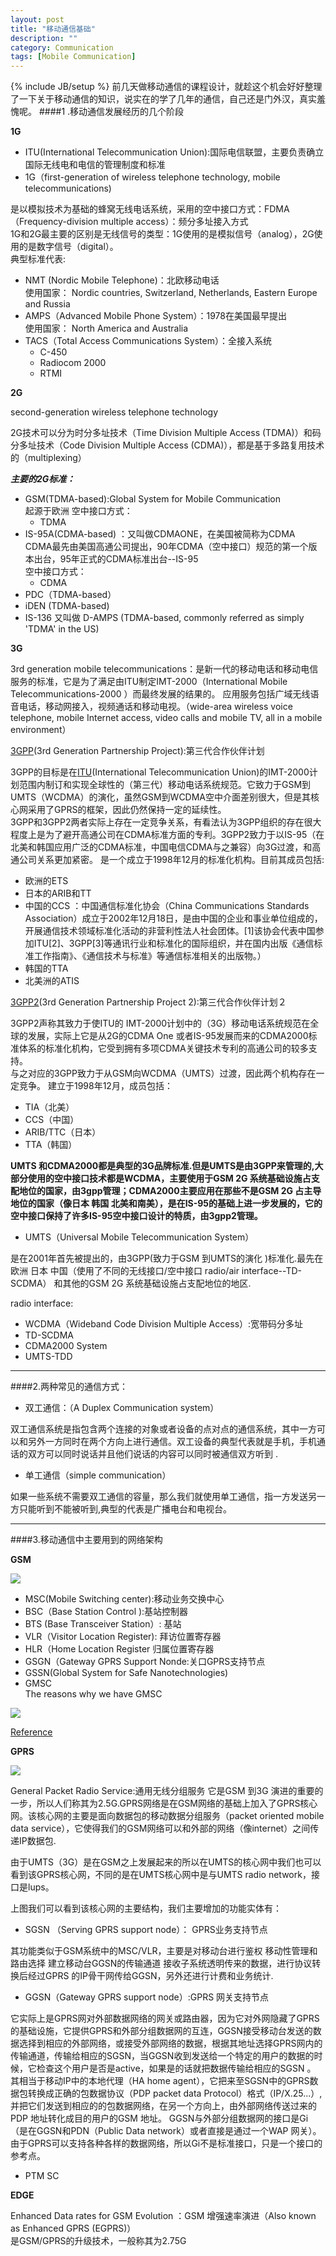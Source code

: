 ```yaml
---
layout: post
title: "移动通信基础"
description: ""
category: Communication
tags: [Mobile Communication]
---
```

{% include JB/setup %}
前几天做移动通信的课程设计，就趁这个机会好好整理了一下关于移动通信的知识，说实在的学了几年的通信，自己还是门外汉，真实羞愧呢。
####1 .移动通信发展经历的几个阶段

**1G**

* ITU(International Telecommunication Union):国际电信联盟，主要负责确立国际无线电和电信的管理制度和标准  
* 1G（first-generation of wireless telephone technology, mobile telecommunications)  
<!--more-->
是以模拟技术为基础的蜂窝无线电话系统，采用的空中接口方式：FDMA（Frequency-division multiple access）：频分多址接入方式  
1G和2G最主要的区别是无线信号的类型：1G使用的是模拟信号（analog），2G使用的是数字信号（digital）。  
典型标准代表:

*  NMT (Nordic Mobile Telephone)：北欧移动电话   
使用国家： Nordic countries, Switzerland, Netherlands, Eastern Europe and Russia
* AMPS（Advanced Mobile Phone System）：1978在美国最早提出  
使用国家： North America and Australia
* TACS（Total Access Communications System）：全接入系统
    * C-450
    *  Radiocom 2000
    *  RTMI  

**2G**

second-generation wireless telephone technology

2G技术可以分为时分多址技术（Time Division Multiple Access (TDMA)）和码分多址技术（Code Division Multiple Access (CDMA)），都是基于多路复用技术的（multiplexing）  

***主要的2G标准：***

* GSM(TDMA-based):Global System for Mobile Communication  
起源于欧洲 空中接口方式：
    * TDMA
* IS-95A(CDMA-based) ：又叫做CDMAONE，在美国被简称为CDMA   
CDMA最先由美国高通公司提出，90年CDMA（空中接口）规范的第一个版本出台，95年正式的CDMA标准出台--IS-95  
空中接口方式： 
    * CDMA
* PDC（TDMA-based）
* iDEN (TDMA-based)
* IS-136 又叫做 D-AMPS (TDMA-based, commonly referred as simply 'TDMA' in the US)

**3G**

3rd generation mobile telecommunications：是新一代的移动电话和移动电信服务的标准，它是为了满足由ITU制定IMT-2000（International Mobile Telecommunications-2000 ）而最终发展的结果的。 应用服务包括广域无线语音电话，移动网接入，视频通话和移动电视。（wide-area wireless voice telephone, mobile Internet access, video calls and mobile TV, all in a mobile environment）

[3GPP](http://www.3gpp.org/)(3rd Generation Partnership Project):第三代合作伙伴计划  

3GPP的目标是在[ITU](http://zh.wikipedia.org/wiki/%E5%9B%BD%E9%99%85%E7%94%B5%E4%BF%A1%E8%81%94%E7%9B%9F)(International Telecommunication Union)的IMT-2000计划范围内制订和实现全球性的（第三代）移动电话系统规范。它致力于GSM到UMTS（WCDMA）的演化，虽然GSM到WCDMA空中介面差别很大，但是其核心网采用了GPRS的框架，因此仍然保持一定的延续性。  
3GPP和3GPP2两者实际上存在一定竞争关系，有看法认为3GPP组织的存在很大程度上是为了避开高通公司在CDMA标准方面的专利。3GPP2致力于以IS-95（在北美和韩国应用广泛的CDMA标准，中国电信CDMA与之兼容）向3G过渡，和高通公司关系更加紧密。
是一个成立于1998年12月的标准化机构。目前其成员包括:

* 欧洲的ETS
* 日本的ARIB和TT
* 中国的CCS ：中国通信标准化协会（China Communications Standards Association）成立于2002年12月18日，是由中国的企业和事业单位组成的，开展通信技术领域标准化活动的非营利性法人社会团体。[1]该协会代表中国参加ITU[2]、3GPP[3]等通讯行业和标准化的国际组织，并在国内出版《通信标准工作指南》、《通信技术与标准》等通信标准相关的出版物。）
* 韩国的TTA
* 北美洲的ATIS


[3GPP2](http://www.3gpp2.org/)(3rd Generation Partnership Project 2):第三代合作伙伴计划２  

3GPP2声称其致力于使ITU的 IMT-2000计划中的（3G）移动电话系统规范在全球的发展，实际上它是从2G的CDMA One 或者IS-95发展而来的CDMA2000标准体系的标准化机构，它受到拥有多项CDMA关键技术专利的高通公司的较多支持。  
与之对应的3GPP致力于从GSM向WCDMA（UMTS）过渡，因此两个机构存在一定竞争。
建立于1998年12月，成员包括：

* TIA（北美）
* CCS（中国）
* ARIB/TTC（日本）
* TTA（韩国）  

__UMTS 和CDMA2000都是典型的3G品牌标准.但是UMTS是由3GPP来管理的,大部分使用的空中接口技术都是WCDMA，主要使用于GSM 2G 系统基础设施占支配地位的国家，由3gpp管理；CDMA2000主要应用在那些不是GSM 2G 占主导地位的国家（像日本 韩国 北美和南美），是在IS-95的基础上进一步发展的，它的空中接口保持了许多IS-95空中接口设计的特质，由3gpp2管理。__

* UMTS（Universal Mobile Telecommunication System）  

是在2001年首先被提出的，由3GPP(致力于GSM 到UMTS的演化 )标准化.最先在欧洲 日本 中国（使用了不同的无线接口/空中接口 radio/air interface--TD-SCDMA） 和其他的GSM 2G 系统基础设施占支配地位的地区.

radio interface:

* WCDMA（Wideband Code Division Multiple Access）:宽带码分多址
* TD-SCDMA
* CDMA2000 System
* UMTS-TDD

---

####2.两种常见的通信方式：

* 双工通信：（A Duplex Communication system）  

双工通信系统是指包含两个连接的对象或者设备的点对点的通信系统，其中一方可以和另外一方同时在两个方向上进行通信。双工设备的典型代表就是手机，手机通话的双方可以同时说话并且他们说话的内容可以同时被通信双方听到 .

* 单工通信（simple communication）  

如果一些系统不需要双工通信的容量，那么我们就使用单工通信，指一方发送另一方只能听到不能被听到,典型的代表是广播电台和电视台。

---
####3.移动通信中主要用到的网络架构

**GSM**

<img src="/images/GSM-1.gif">

* MSC(Mobile Switching center):移动业务交换中心
* BSC（Base Station Control ):基站控制器
* BTS (Base Transceiver Station）: 基站
* VLR（Visitor Location Register): 拜访位置寄存器
* HLR（Home Location Register 归属位置寄存器
* GSGN（Gateway GPRS Support Nonde:关口GPRS支持节点
* GSSN(Global System for Safe Nanotechnologies)
* GMSC  
The reasons why we have GMSC

<img src="/images/gmsc.png">

[Reference](http://wiki.answers.com/Q/What_is_the_need_of_having_a_GMSC_in_GSM_network_when_there_is_an_MSC)
 
**GPRS**

<img src="/images/GPRS_core_structure.png">

General Packet Radio Service:通用无线分组服务  它是GSM 到3G 演进的重要的一步，所以人们称其为2.5G.GPRS网络是在GSM网络的基础上加入了GPRS核心网。该核心网的主要是面向数据包的移动数据分组服务（packet oriented mobile data service），它使得我们的GSM网络可以和外部的网络（像internet）之间传递IP数据包. 

由于UMTS（3G）是在GSM之上发展起来的所以在UMTS的核心网中我们也可以看到该GPRS核心网，不同的是在UMTS核心网中是与UMTS radio network，接口是lups。  

上图我们可以看到该核心网的主要结构，我们主要增加的功能实体有：

* SGSN （Serving GPRS support node）： GPRS业务支持节点

其功能类似于GSM系统中的MSC/VLR，主要是对移动台进行鉴权 移动性管理和路由选择 建立移动台GGSN的传输通道 接收子系统透明传来的数据，进行协议转换后经过GPRS 的IP骨干网传给GGSN，另外还进行计费和业务统计.

* GGSN（Gateway GPRS support node）:GPRS 网关支持节点 

它实际上是GPRS网对外部数据网络的网关或路由器，因为它对外网隐藏了GPRS的基础设施，它提供GPRS和外部分组数据网的互连，GGSN接受移动台发送的数据选择到相应的外部网络，或接受外部网络的数据，根据其地址选择GPRS网内的传输通道，传输给相应的SGSN，当GGSN收到发送给一个特定的用户的数据的时候，它检查这个用户是否是active，如果是的话就把数据传输给相应的SGSN 。  
其相当于移动IP中的本地代理（HA home agent），它把来至SGSN中的GPRS数据包转换成正确的包数据协议（PDP packet data Protocol）格式（IP/X.25...）,并把它们发送到相应的的包数据网络，在另一个方向上，由外部网络传送过来的PDP 地址转化成目的用户的GSM 地址。
GGSN与外部分组数据网的接口是Gi（是在GGSN和PDN（Public Data network）或者直接是通过一个WAP 网关）。由于GPRS可以支持各种各样的数据网络，所以Gi不是标准接口，只是一个接口的参考点。

* PTM SC

**EDGE**

Enhanced Data rates for GSM Evolution ：GSM 增强速率演进（Also known as  Enhanced GPRS (EGPRS)）  
是GSM/GPRS的升级技术，一般称其为2.75G

<!---

加入了GPRS core network 和

<img src="/images/GSM-Architecture.png/" >

####简要介绍下4G-->













